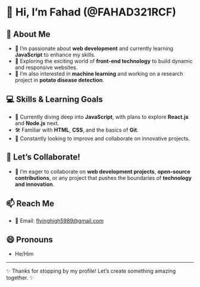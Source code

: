 # 👋 Hi, I’m Fahad (@FAHAD321RCF)

## 👀 About Me
- 🌱 I’m passionate about **web development** and currently learning **JavaScript** to enhance my skills.
- 🎯 Exploring the exciting world of **front-end technology** to build dynamic and responsive websites.
- 📘 I’m also interested in **machine learning** and working on a research project in **potato disease detection**.

## 💻 Skills & Learning Goals
- 🚀 Currently diving deep into **JavaScript**, with plans to explore **React.js** and **Node.js** next.
- 🛠 Familiar with **HTML**, **CSS**, and the basics of **Git**.
- 🧠 Constantly looking to improve and collaborate on innovative projects.

## 🤝 Let’s Collaborate!
- 💞️ I’m eager to collaborate on **web development projects**, **open-source contributions**, or any project that pushes the boundaries of **technology and innovation**.

## 📫 Reach Me
- 📧 Email: flyinghigh5989@gmail.com


## 😄 Pronouns
- He/Him



---

✨ Thanks for stopping by my profile! Let’s create something amazing together. ✨

